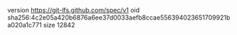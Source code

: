 version https://git-lfs.github.com/spec/v1
oid sha256:4c2e05a420b6876a6ee37d0033aefb8ccae556394023651709921ba020a1c771
size 12842
